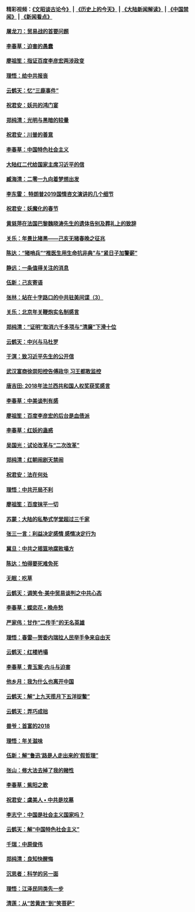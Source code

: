 #### 精彩视频：[《文昭谈古论今》](http://45.76.195.252/wenzhao) | [《历史上的今天》](http://45.76.195.252/today-in-history) | [《大陆新闻解读》](http://45.76.195.252/ntdtv-comedy) | [《中国禁闻》](http://45.76.195.252/ntdtv-news) | [《新闻看点》](http://45.76.195.252/news-insight) 

 #### [屠龙刀：贸易战的首要问题](../pages/nsc993/n11040283.md?t=02130051) 

#### [李春草：迫害的愚蠢](../pages/nsc993/n11036601.md?t=02130051) 

#### [廖祖笙：指证百度李彦宏两涉政变](../pages/nsc993/n11036579.md?t=02130051) 

#### [理悟：给中共报丧](../pages/nsc993/n11036501.md?t=02130051) 

#### [云鹤天：忆“三鹿事件”](../pages/nsc993/n11036466.md?t=02130051) 

#### [祝君安：妖共的鸿门宴](../pages/nsc993/n11035387.md?t=02130051) 

#### [郑纯清：光明与黑暗的较量](../pages/nsc993/n11035337.md?t=02130051) 

#### [祝君安：川普的善意](../pages/nsc993/n11032077.md?t=02130051) 

#### [李春草：中国特色社会主义](../pages/nsc993/n11032132.md?t=02130051) 

#### [大陆红二代给国家主席习近平的信](../pages/nsc993/n11031995.md?t=02130051) 

#### [臧海清：二零一九向着梦想出发](../pages/nsc993/n11031959.md?t=02130051) 

#### [李东雷： 特朗普2019国情咨文演讲的几个细节](../pages/nsc993/n11031943.md?t=02130051) 

#### [祝君安：妖魔化的春节](../pages/nsc993/n11031747.md?t=02130051) 

#### [黄慈萍在法国巴黎魏晓涛先生的遗体告别及葬礼上的致辞](../pages/nsc993/n11031419.md?t=02130051) 

#### [关乐：年景比猪黑——己亥无猪春晚之征兆](../pages/nsc993/n11031494.md?t=02130051) 

#### [陈达：“猪哨兵”“推医生用生命抗非典”与“紧日子加警薪”](../pages/nsc993/n11027746.md?t=02130051) 

#### [静远：一条值得关注的消息](../pages/nsc993/n11024470.md?t=02130051) 

#### [伍新：己亥寄语](../pages/nsc993/n11024543.md?t=02130051) 

#### [张林：站在十字路口的中共驻美间谍（3）](../pages/nsc993/n11023043.md?t=02130051) 

#### [关乐：北京年关鞭炮实名制感言](../pages/nsc993/n11022630.md?t=02130051) 

#### [郑纯清：“证明”取消六千多项与“清廉”下滑十位](../pages/nsc993/n11022638.md?t=02130051) 

#### [云鹤天：中兴与马杜罗](../pages/nsc993/n11022620.md?t=02130051) 

#### [于溟：致习近平先生的公开信](../pages/nsc993/n11022593.md?t=02130051) 

#### [武汉富商徐崇阳控告傅政华 习王都敢监控](../pages/nsc993/n11022212.md?t=02130051) 

#### [唐吉田: 2018年法兰西共和国人权奖获奖感言](../pages/nsc993/n11021537.md?t=02130051) 

#### [李春草：中美谈判有感](../pages/nsc993/n11019776.md?t=02130051) 

#### [廖祖笙：百度李彦宏的后台是血债派](../pages/nsc993/n11019767.md?t=02130051) 

#### [李春草：红妖的蛊惑](../pages/nsc993/n11017095.md?t=02130051) 

#### [吴国光：试论改革与“二次改革”](../pages/nsc993/n11017055.md?t=02130051) 

#### [郑纯清：红朝闹剧天禁闹](../pages/nsc993/n11017030.md?t=02130051) 

#### [祝君安：法在何处](../pages/nsc993/n11017021.md?t=02130051) 

#### [理悟：中共开局不利](../pages/nsc993/n11016938.md?t=02130051) 

#### [廖祖笙：百度抹平一切](../pages/nsc993/n11014925.md?t=02130051) 

#### [苏蒙：大陆的私塾式学堂超过三千家](../pages/nsc993/n11014334.md?t=02130051) 

#### [张三一言：利益决定感情 感情决定行为](../pages/nsc993/n11012463.md?t=02130051) 

#### [冀旦：中共之摇篮地腐败塌方](../pages/nsc993/n11009533.md?t=02130051) 

#### [陈达：怕得要死难免死](../pages/nsc993/n11009520.md?t=02130051) 

#### [无眠：吃草](../pages/nsc993/n11007940.md?t=02130051) 

#### [云鹤天：调笑令‧美中贸易谈判之中共心态](../pages/nsc993/n11007670.md?t=02130051) 

#### [李春草：蝶恋花  •  晚舟愁](../pages/nsc993/n11006605.md?t=02130051) 

#### [严家伟：甘作“二传手”的无名英雄](../pages/nsc993/n11005340.md?t=02130051) 

#### [理悟：春雷—贺委内瑞拉人民举手争来自由天](../pages/nsc993/n11005334.md?t=02130051) 

#### [云鹤天：红楼坍塌](../pages/nsc993/n11005318.md?t=02130051) 

#### [李春草：青玉案·内斗与迫害](../pages/nsc993/n11005306.md?t=02130051) 

#### [他乡月：我为什么也离开中国](../pages/nsc993/n11003553.md?t=02130051) 

#### [云鹤天：解“上九天揽月下五洋捉鳖”](../pages/nsc993/n11000750.md?t=02130051) 

#### [云鹤天：弄巧成拙](../pages/nsc993/n11000722.md?t=02130051) 

#### [兽爷：首富的2018](../pages/nsc993/n11000693.md?t=02130051) 

#### [理悟：年关滋味](../pages/nsc993/n10998847.md?t=02130051) 

#### [伍新：解“鲁迅‘路是人走出来的’假哲理”](../pages/nsc993/n10998777.md?t=02130051) 

#### [张山：修大法去掉了我的赌性](../pages/nsc993/n10997702.md?t=02130051) 

#### [李春草：紫阳之歌](../pages/nsc993/n10997679.md?t=02130051) 

#### [祝君安：虞美人 • 中共是坟墓](../pages/nsc993/n10996090.md?t=02130051) 

#### [李志宁：中国是社会主义国家吗？](../pages/nsc993/n10996097.md?t=02130051) 

#### [云鹤天：解“中国特色社会主义”](../pages/nsc993/n10996043.md?t=02130051) 

#### [千瑞：中原俊伟](../pages/nsc993/n10995401.md?t=02130051) 

#### [郑纯清：良知快醒悔](../pages/nsc993/n10995385.md?t=02130051) 

#### [沉思者：科学的另一面](../pages/nsc993/n10996074.md?t=02130051) 

#### [理悟：江泽民同类先一步](../pages/nsc993/n10995378.md?t=02130051) 

#### [清莲：从“苦黄连”到“笑菩萨”](../pages/nsc993/n10995466.md?t=02130051) 

